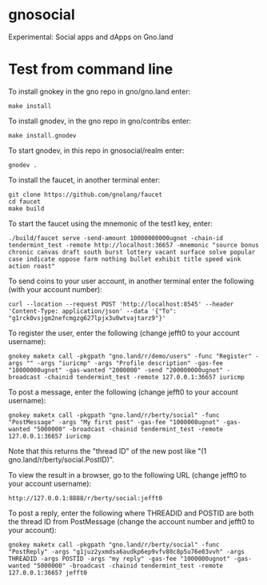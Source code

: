 # gnosocial
Experimental: Social apps and dApps on Gno.land

# Test from command line

To install gnokey in the gno repo in gno/gno.land enter:

    make install

To install gnodev, in the gno repo in gno/contribs enter:

    make install.gnodev

To start gnodev, in this repo in gnosocial/realm enter:

    gnodev .

To install the faucet, in another terminal enter:

    git clone https://github.com/gnolang/faucet
    cd faucet
    make build

To start the faucet using the mnemonic of the test1 key, enter:

    ./build/faucet serve -send-amount 10000000000ugnot -chain-id tendermint_test -remote http://localhost:36657 -mnemonic "source bonus chronic canvas draft south burst lottery vacant surface solve popular case indicate oppose farm nothing bullet exhibit title speed wink action roast"

To send coins to your user account, in another terminal enter the following (with your account number):

    curl --location --request POST 'http://localhost:8545' --header 'Content-Type: application/json' --data '{"To": "g1rck0vsjgm2nefcmgzg627lpjx3u0wtvajtarz9"}'

To register the user, enter the following (change jefft0 to your account username):

    gnokey maketx call -pkgpath "gno.land/r/demo/users" -func "Register" -args "" -args "iuricmp" -args "Profile description" -gas-fee "10000000ugnot" -gas-wanted "2000000" -send "200000000ugnot" -broadcast -chainid tendermint_test -remote 127.0.0.1:36657 iuricmp

To post a message, enter the following (change jefft0 to your account username):

    gnokey maketx call -pkgpath "gno.land/r/berty/social" -func "PostMessage" -args "My first post" -gas-fee "1000000ugnot" -gas-wanted "5000000" -broadcast -chainid tendermint_test -remote 127.0.0.1:36657 iuricmp

Note that this returns the "thread ID" of the new post like "(1 gno.land/r/berty/social.PostID)".

To view the result in a browser, go to the following URL (change jefft0 to your account username):

    http://127.0.0.1:8888/r/berty/social:jefft0

To post a reply, enter the following where THREADID and POSTID are both the thread ID from PostMessage
(change the account number and jefft0 to your account):

    gnokey maketx call -pkgpath "gno.land/r/berty/social" -func "PostReply" -args "g1juz2yxmdsa6audkp6ep9vfv80c8p5u76e03vvh" -args THREADID -args POSTID -args "my reply" -gas-fee "1000000ugnot" -gas-wanted "5000000" -broadcast -chainid tendermint_test -remote 127.0.0.1:36657 jefft0
